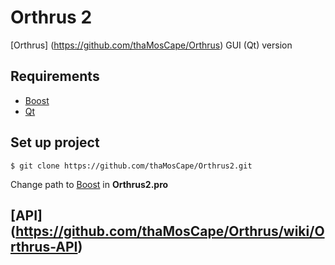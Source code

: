 # Orthrus 2
[Orthrus] (https://github.com/thaMosCape/Orthrus) GUI (Qt) version

## Requirements
* [Boost](http://www.boost.org/)
* [Qt](https://www.qt.io/)

## Set up project
```
$ git clone https://github.com/thaMosCape/Orthrus2.git
```
Change path to [Boost](http://www.boost.org/) in **Orthrus2.pro**

## [API] (https://github.com/thaMosCape/Orthrus/wiki/Orthrus-API) 
